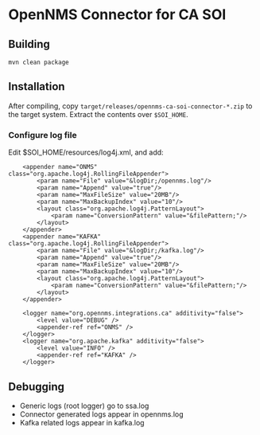 # OpenNMS Connector for CA SOI

## Building

```
mvn clean package
```

## Installation

After compiling, copy `target/releases/opennms-ca-soi-connector-*.zip` to the target system.
Extract the contents over `$SOI_HOME`.

### Configure log file

Edit $SOI_HOME/resources/log4j.xml, and add:

```
    <appender name="ONMS" class="org.apache.log4j.RollingFileAppender">
        <param name="File" value="&logDir;/opennms.log"/>
        <param name="Append" value="true"/>
        <param name="MaxFileSize" value="20MB"/>
        <param name="MaxBackupIndex" value="10"/>
        <layout class="org.apache.log4j.PatternLayout">
            <param name="ConversionPattern" value="&filePattern;"/>
        </layout>
    </appender>
    <appender name="KAFKA" class="org.apache.log4j.RollingFileAppender">
        <param name="File" value="&logDir;/kafka.log"/>
        <param name="Append" value="true"/>
        <param name="MaxFileSize" value="20MB"/>
        <param name="MaxBackupIndex" value="10"/>
        <layout class="org.apache.log4j.PatternLayout">
            <param name="ConversionPattern" value="&filePattern;"/>
        </layout>
    </appender>

    <logger name="org.opennms.integrations.ca" additivity="false">
        <level value="DEBUG" />
       	<appender-ref ref="ONMS" />
    </logger>
    <logger name="org.apache.kafka" additivity="false">
        <level value="INFO" />
       	<appender-ref ref="KAFKA" />
    </logger>
```

## Debugging

* Generic logs (root logger) go to ssa.log
* Connector generated logs appear in opennms.log
* Kafka related logs appear in kafka.log

